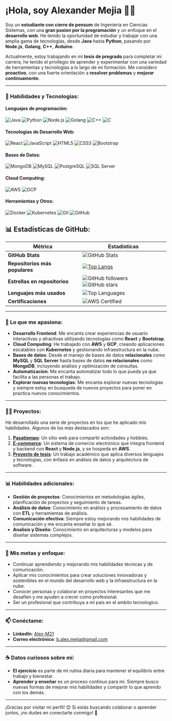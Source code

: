 # ¡Hola, soy Alexander Mejia 👨‍💻

Soy un **estudiante con cierre de pensum** de Ingeniería en Ciencias Sistemas, con una **gran pasion por la programación** y un enfoque en el **desarrollo web**. He tenido la oportunidad de estudiar y trabajar con una amplia gama de tecnologías, desde **Java** hasta **Python**, pasando por **Node.js**, **Golang**, **C++**, **Arduino**.

Actualmente, estoy trabajando en mi **tesis de pregrado** para completar mi carrera, he tenido el privilegio de aprender y experimentar con una variedad de herramientas y tecnologías a lo largo de mi formación. Me considero **proactivo**, con una fuerte orientación a **resolver problemas** y **mejorar continuamente**.

---

### 🔧 **Habilidades y Tecnologías**:

#### Lenguajes de programación:
![Java](https://img.shields.io/badge/Java-%23E34A86.svg?style=flat&logo=java&logoColor=white)
![Python](https://img.shields.io/badge/Python-3776AB.svg?style=flat&logo=python&logoColor=white)
![Node.js](https://img.shields.io/badge/Node.js-339933.svg?style=flat&logo=node.js&logoColor=white)
![Golang](https://img.shields.io/badge/Golang-00ADD8.svg?style=flat&logo=go&logoColor=white)
![C++](https://img.shields.io/badge/C++-00599C.svg?style=flat&logo=cplusplus&logoColor=white)
![C](https://img.shields.io/badge/C-00599C.svg?style=flat&logo=c&logoColor=white)

#### Tecnologías de Desarrollo Web:
![React](https://img.shields.io/badge/React-61DAFB.svg?style=flat&logo=react&logoColor=black)
![JavaScript](https://img.shields.io/badge/JavaScript-F7DF1E.svg?style=flat&logo=javascript&logoColor=black)
![HTML5](https://img.shields.io/badge/HTML5-E34F26.svg?style=flat&logo=html5&logoColor=white)
![CSS3](https://img.shields.io/badge/CSS3-1572B6.svg?style=flat&logo=css3&logoColor=white)
![Bootstrap](https://img.shields.io/badge/Bootstrap-563D7C.svg?style=flat&logo=bootstrap&logoColor=white)

#### Bases de Datos:
![MongoDB](https://img.shields.io/badge/MongoDB-47A248.svg?style=flat&logo=mongodb&logoColor=white)
![MySQL](https://img.shields.io/badge/MySQL-4479A1.svg?style=flat&logo=mysql&logoColor=white)
![PostgreSQL](https://img.shields.io/badge/PostgreSQL-336791.svg?style=flat&logo=postgresql&logoColor=white)
![SQL Server](https://img.shields.io/badge/SQL%20Server-CC2927.svg?style=flat&logo=microsoftsqlserver&logoColor=white)

#### Cloud Computing:
![AWS](https://img.shields.io/badge/Amazon%20AWS-232F3E.svg?style=flat&logo=amazonaws&logoColor=white)
![GCP](https://img.shields.io/badge/Google%20Cloud-4285F4.svg?style=flat&logo=googlecloud&logoColor=white)

#### Herramientas y Otros:
![Docker](https://img.shields.io/badge/Docker-2496ED.svg?style=flat&logo=docker&logoColor=white)
![Kubernetes](https://img.shields.io/badge/Kubernetes-326CE5.svg?style=flat&logo=kubernetes&logoColor=white)
![Git](https://img.shields.io/badge/Git-F1502F.svg?style=flat&logo=git&logoColor=white)
![GitHub](https://img.shields.io/badge/GitHub-181717.svg?style=flat&logo=github&logoColor=white)



## 📊 **Estadísticas de GitHub**:
| **Métrica**                      | **Estadísticas** |
|-----------------------------------|------------------|
| **GitHub Stats**                  | ![GitHub Stats](https://github-readme-stats.vercel.app/api?username=Alex-M21&show_icons=true&count_private=true&hide=prs&theme=radical) |
| **Repositorios más populares**    | [![Top Langs](https://github-readme-stats.vercel.app/api/top-langs/?username=Alex-M21&layout=compact&theme=radical)](https://github.com/Alex-M21) |
| **Estrellas en repositorios**     | ![GitHub followers](https://img.shields.io/github/followers/Alex-M21?style=social) ![GitHub stars](https://img.shields.io/github/stars/Alex-M21?style=social) |
| **Lenguajes más usados**         | ![Top Languages](https://github-readme-stats.vercel.app/api/top-langs/?username=Alex-M21&count_private=true&hide=html&layout=compact&theme=radical) |
| **Certificaciones**              | ![AWS Certified](https://img.shields.io/badge/AWS-Certified-FF9900?style=flat&logo=amazon-aws&logoColor=white) |


---

### 🌱 **Lo que me apasiona**:
- **Desarrollo Frontend**: Me encanta crear experiencias de usuario interactivas y atractivas utilizando tecnologías como **React** y **Bootstrap**.
- **Cloud Computing**: He trabajado con **AWS** y **GCP**, creando aplicaciones escalables con **Kubernetes** y gestionando infraestructura en la nube.
- **Bases de datos**: Desde el manejo de bases de datos **relacionales** como **MySQL** y **SQL Server** hasta bases de datos **no relacionales** como **MongoDB**, incluyendo análisis y optimización de consultas.
- **Automatizacion**: Me encanta automatizar todo lo que pueda ya que facilita a las personas el trabajo.
- **Explorar nuevas tecnologias**: Me encanta explorar nuevas tecnologias  y siempre estoy en busqueda de nuevos proyectos para poner en practica nuevos conocimientos.

---

### 🧑‍💻 **Proyectos**:
He desarrollado una serie de proyectos en los que he aplicado mis habilidades. Algunos de los más destacados son:

1. **[Pasatiempo](https://github.com/tu_usuario/pasatiempo)**: Un sitio web para compartir actividades y hobbies.
2. **[E-commerce](https://github.com/tu_usuario/e-commerce)**: Un sistema de comercio electrónico que integra frontend y backend con **React** y **Node.js**, y se hospeda en **AWS**.
3. **[Proyecto de tesis](https://github.com/tu_usuario/proyecto_tesis)**: Un trabajo académico que aplica diversos lenguajes y tecnologías, con énfasis en análisis de datos y arquitectura de software.

---

### 📊 **Habilidades adicionales**:
- **Gestión de proyectos**: Conocimientos en metodologías ágiles, planificación de proyectos y seguimiento de tareas.
- **Análisis de datos**: Conocimiento en análisis y procesamiento de datos con **ETL** y herramientas de análisis.
- **Comunicación efectiva**: Siempre estoy mejorando mis habilidades de comunicación y me encanta enseñar lo que sé.
- **Analisis y Diseño**: Conocimiento en arquitecturas y modelos para diseñar sistemas complejos.
  
---

### 🎯 **Mis metas y enfoque**:
- Continuar aprendiendo y mejorando mis habilidades técnicas y de comunicación.
- Aplicar mis conocimientos para crear soluciones innovadoras y sostenibles en el mundo del desarrollo web y la infraestructura en la nube.
- Conocer personas y colaborar en proyectos interesantes que me desafíen y me ayuden a crecer como profesional.
- Ser un profesional que contribuya a mi pais en el ambito tecnologico.
---

### 📫 **Conéctame**:

- **LinkedIn**: [Alex-M21](https://www.linkedin.com/in/alexander-mejia-05961a217/)
- **Correo electrónico**: [b.alex.mejia@gmail.com](mailto:b.alex.mejia@gmail.com)

---

### ☕ **Datos curiosos sobre mí**:
- **El ejercicio** es parte de mi rutina diaria para mantener el equilibrio entre trabajo y bienestar.
- **Aprender y enseñar** es un proceso continuo para mí. Siempre busco nuevas formas de mejorar mis habilidades y compartir lo que aprendo con los demás.

---

¡Gracias por visitar mi perfil! 😊 Si estás buscando colaborar o aprender juntos, ¡no dudes en conectarte conmigo! 🚀
